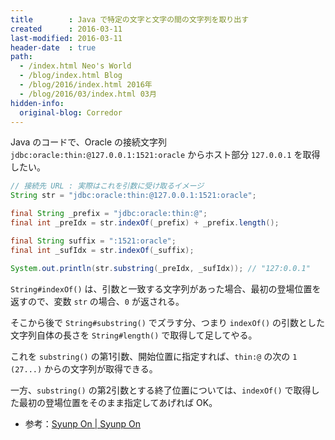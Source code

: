```yaml
---
title        : Java で特定の文字と文字の間の文字列を取り出す
created      : 2016-03-11
last-modified: 2016-03-11
header-date  : true
path:
  - /index.html Neo's World
  - /blog/index.html Blog
  - /blog/2016/index.html 2016年
  - /blog/2016/03/index.html 03月
hidden-info:
  original-blog: Corredor
---
```


Java のコードで、Oracle の接続文字列 `jdbc:oracle:thin:@127.0.0.1:1521:oracle` からホスト部分 `127.0.0.1` を取得したい。

```java
// 接続先 URL : 実際はこれを引数に受け取るイメージ
String str = "jdbc:oracle:thin:@127.0.0.1:1521:oracle";

final String _prefix = "jdbc:oracle:thin:@";
final int _preIdx = str.indexOf(_prefix) + _prefix.length();

final String suffix = ":1521:oracle";
final int _sufIdx = str.indexOf(_suffix);

System.out.println(str.substring(_preIdx, _sufIdx)); // "127:0.0.1"
```

`String#indexOf()` は、引数と一致する文字列があった場合、最初の登場位置を返すので、変数 `str` の場合、`0` が返される。

そこから後で `String#substring()` でズラす分、つまり `indexOf()` の引数とした文字列自体の長さを `String#length()` で取得して足してやる。

これを `substring()` の第1引数、開始位置に指定すれば、`thin:@` の次の `1 (27...)` からの文字列が取得できる。

一方、`substring()` の第2引数とする終了位置については、`indexOf()` で取得した最初の登場位置をそのまま指定してあげれば OK。

- 参考：[Syunp On | Syunp On](http://syunpon.com/programing/java/sample/substring.shtml)
